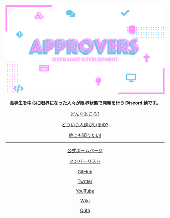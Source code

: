 <div style="text-align: center;">

[![logo](/profile/image/cover.png)](https://approvers.dev/)

**高専生を中心に限界になった人々が限界状態で開発を行う Discord 鯖です。**

[どんなところ?](https://twitter.com/Colk__/status/1388863204604796933)

[どういう人達がいるの?](https://twitter.com/Colk_/status/1312417122912358400)

[他にも知りたい!](https://twitter.com/search?q=%23%E9%99%90%E7%95%8C%E9%96%8B%E7%99%BA%E9%AF%96&src=typed_query)

----

[公式ホームページ](https://approvers.dev/)

[メンバーリスト](https://approvers.dev/member)

[GitHub](https://github.com/approvers)

[Twitter](https://twitter.com/UFIApprovers)

[YouTube](https://www.youtube.com/channel/UCUtr3DOhkcuunsHrAJyWylA)

[Wiki](https://wikiwiki.jp/approvers/)

[Qiita](https://qiita.com/organizations/approvers)


</div>
